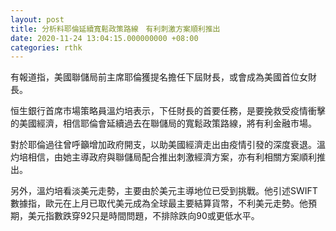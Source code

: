 ```yaml
---
layout: post
title: 分析料耶倫延續寬鬆政策路線　有利刺激方案順利推出
date: 2020-11-24 13:04:15.000000000 +08:00
categories: rthk
---
```


有報道指，美國聯儲局前主席耶倫獲提名擔任下屆財長，或會成為美國首位女財長。

恒生銀行首席市場策略員溫灼培表示，下任財長的首要任務，是要挽救受疫情衝擊的美國經濟，相信耶倫會延續過去在聯儲局的寬鬆政策路線，將有利金融市場。

對於耶倫過往曾呼籲增加政府開支，以助美國經濟走出由疫情引發的深度衰退。溫灼培相信，由她主導政府與聯儲局配合推出刺激經濟方案，亦有利相關方案順利推出。

另外，溫灼培看淡美元走勢，主要由於美元主導地位已受到挑戰。他引述SWIFT數據指，歐元在上月已取代美元成為全球最主要結算貨幣，不利美元走勢。他預期，美元指數跌穿92只是時間問題，不排除跌向90或更低水平。
